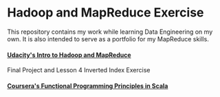 Hadoop and MapReduce Exercise
=======================================================

This repository contains my work while learning Data Engineering on my own. It is also intended to serve as a portfolio for my MapReduce skills.

#### [Udacity's Intro to Hadoop and MapReduce](https://www.udacity.com/course/ud617)
Final Project and Lesson 4 Inverted Index Exercise

#### [Coursera's Functional Programming Principles in Scala](https://www.coursera.org/learn/progfun1/)